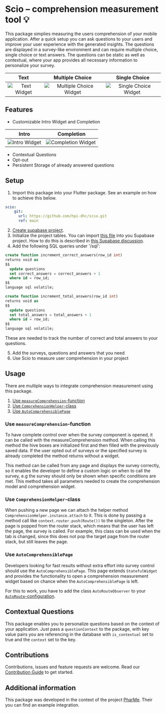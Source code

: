 <!-- 
This README describes the package. If you publish this package to pub.dev,
this README's contents appear on the landing page for your package.

For information about how to write a good package README, see the guide for
[writing package pages](https://dart.dev/guides/libraries/writing-package-pages). 

For general information about developing packages, see the Dart guide for
[creating packages](https://dart.dev/guides/libraries/create-library-packages)
and the Flutter guide for
[developing packages and plugins](https://flutter.dev/developing-packages). 
-->

# Scio – comprehension measurement tool 💡

This package simplies measuring the users comprehension of your mobile application. After a quick setup you can ask questions to your users and improve your user experience with the generated insights. The questions are displayed in a survey-like environment and can require multiple choice, single choice or text answers. The questions can be static as well as contextual, where your app provides all necessary information to personalize your survey.

Text |  Multiple Choice | Single Choice
:---:|:----------------:|:--------------:
![Text Widget](https://user-images.githubusercontent.com/16440155/176430213-163a1854-1bcb-44db-80b8-b2f7385cb8d9.png) |![Multiple Choice Widget](https://user-images.githubusercontent.com/16440155/176430341-85da1d1e-9f46-4adf-a964-03f69be9678e.png)  |  ![Single Choice Widget](https://user-images.githubusercontent.com/16440155/176429898-2bc845cb-a13b-418c-80ef-dbc52ccb743b.png)

<!--
TODO: Put a short description of the package here that helps potential users
know whether this package might be useful for them.
-->

## Features

- Customizable Intro Widget and Completion

Intro | Completion
:----:|:---------:
![Intro Widget](https://user-images.githubusercontent.com/16440155/176430625-c093a420-6d71-4662-9e89-da1118315300.png) | ![Completion Widget](https://user-images.githubusercontent.com/16440155/176430651-e748b365-5185-46d6-885b-4818444d4ef8.png)

- Contextual Questions
- Opt-out
- Persistent Storage of already answered questions

## Setup

1. Import this package into your Flutter package. See an example on how to achieve this below.
```yaml
scio:
    git: 
      url: https://github.com/hpi-dhc/scio.git
      ref: main
```
2. [Create supabase project](https://app.supabase.com/).
3. Initialize the project tables. You can import [this file](example/dummyFile)
into you Supabase project. How to do this is described in [this Supabase discussion](https://github.com/supabase/supabase/discussions/773).
4. Add the following SQL queries under '/sql':
```sql
create function increment_correct_answers(row_id int)
returns void as
$$
  update questions
  set correct_answers = correct_answers + 1
  where id = row_id;
$$
language sql volatile;
```
```sql
create function increment_total_answers(row_id int)
returns void as
$$
  update questions
  set total_answers = total_answers + 1
  where id = row_id;
$$
language sql volatile;
```
These are needed to track the number of correct and total answers to your questions.

5. Add the surveys, questions and answers that you need
6. Use Scio to measure user comprehension in your project

## Usage

There are multiple ways to integrate comprehension measurement using this package.

1. [Use `measureComprehension`-function](#use-measurecomprehension-function)
2. [Use `ComprehensionHelper`-class](#use-comprehensionhelper-class)
3. [Use `AutoComprehensiblePage`](#use-autocomprehensiblepage)

### Use `measureComprehension`-function

To have complete control over when the survey component is opened, it can be
called with the measureComprehension method. When calling this method the
hive boxes are initialized first and then filled with the previously saved data. If the
user opted out of surveys or the specified survey is already completed the method
returns without a widget.

This method can be called from any page and displays the survey correctly, so
it enables the developer to define a custom logic on when to call the survey, e.g
the survey should only be shown when specific conditions are met. This method
takes all parameters needed to create the comprehension model and comprehension
widget.

### Use `ComprehensionHelper`-class

When pushing a new page we can attach the helper method `ComprehensionHelper.instance.attach` to it. This is done by passing a method call like `context.router.push(Route())` to the singleton. After the page is popped from the router stack, which means that the user has left the page, the survey is called. For example, this class can be used when the tab is changed, since this does not pop the target page from the router stack, but still leaves the page.

### Use `AutoComprehensiblePage`

Developers looking for fast results without extra effort into survey control should use the `AutoComprehensiblePage`. This page extends `StatefulWidget` and provides the functionality to open a comprehension measurement widget based on chance when the `AutoComprehensiblePage` is left.

For this to work, you have to add the class `AutoRouteObserver` to your [`AutoRoute`-configuration](https://pub.dev/packages/auto_route#navigation-observers).

## Contextual Questions

This package enables you to personalize questions based on the context of your application. Just pass a `questionContext` to the package, with key value pairs you are referencing in the database with `is_contextual` set to true and the `context` set to the key.

## Contributions

Contributions, issues and feature requests are welcome. Read our [Contribution Guide](CONTRIBUTING.md) to get started.

## Additional information

<!--
TODO: Tell users more about the package: where to find more information, how to 
contribute to the package, how to file issues, what response they can expect 
from the package authors, and more.
-->

This package was developed in the context of the project [PharMe](https://github.com/hpi-dhc/PharMe). Their you can find an example integration.
